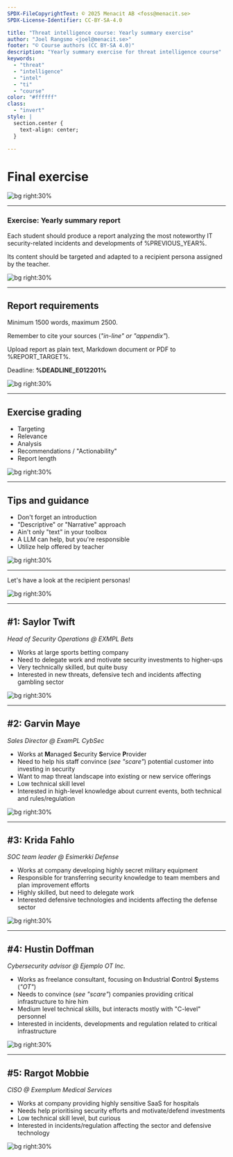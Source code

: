 ```yaml
---
SPDX-FileCopyrightText: © 2025 Menacit AB <foss@menacit.se>
SPDX-License-Identifier: CC-BY-SA-4.0

title: "Threat intelligence course: Yearly summary exercise"
author: "Joel Rangsmo <joel@menacit.se>"
footer: "© Course authors (CC BY-SA 4.0)"
description: "Yearly summary exercise for threat intelligence course"
keywords:
  - "threat"
  - "intelligence"
  - "intel"
  - "ti"
  - "course"
color: "#ffffff"
class:
  - "invert"
style: |
  section.center {
    text-align: center;
  }

---
```

<!-- _footer: "%ATTRIBUTION_PREFIX% Scott Schiller (CC BY 2.0)" -->
# Final exercise

![bg right:30%](images/22-pcb.jpg)

---
<!-- _footer: "%ATTRIBUTION_PREFIX% Scott Schiller (CC BY 2.0)" -->
### Exercise: Yearly summary report
Each student should produce a report analyzing
the most noteworthy IT security-related
incidents and developments of %PREVIOUS_YEAR%.
  
Its content should be targeted and adapted
to a recipient persona assigned by the teacher.
  
![bg right:30%](images/22-pcb.jpg)

---
<!-- _footer: "%ATTRIBUTION_PREFIX% Scott Schiller (CC BY 2.0)" -->
## Report requirements
Minimum 1500 words, maximum 2500.

Remember to cite your sources
(_"in-line" or "appendix"_).

Upload report as plain text, Markdown document
or PDF to %REPORT_TARGET%.

Deadline: **%DEADLINE_E012201%**

![bg right:30%](images/22-pcb.jpg)

---
<!-- _footer: "%ATTRIBUTION_PREFIX% Scott Schiller (CC BY 2.0)" -->
## Exercise grading
- Targeting
- Relevance
- Analysis
- Recommendations / "Actionability"
- Report length

![bg right:30%](images/22-pcb.jpg)

---
<!-- _footer: "%ATTRIBUTION_PREFIX% Scott Schiller (CC BY 2.0)" -->
## Tips and guidance
- Don't forget an introduction
- "Descriptive" or "Narrative" approach
- Ain't only "text" in your toolbox
- A LLM can help, but you're responsible
- Utilize help offered by teacher

![bg right:30%](images/22-battersea_power_station.jpg)

---
<!-- _footer: "%ATTRIBUTION_PREFIX% Jan Helebrant (CC0 1.0)" -->
Let's have a look at
the recipient personas!

![bg right:30%](images/22-bear_sculpture.jpg)

---
<!-- _footer: "%ATTRIBUTION_PREFIX% Cory Doctorow (CC BY-SA 2.0)" -->
## \#1: Saylor Twift
_Head of Security Operations @ EXMPL Bets_

- Works at large sports betting company
- Need to delegate work and motivate security investments to higher-ups
- Very technically skilled, but quite busy
- Interested in new threats, defensive tech and incidents affecting gambling sector 

![bg right:30%](images/22-balinese_demon.jpg)

---
<!-- _footer: "%ATTRIBUTION_PREFIX% Dennis van Zuijlekom (CC BY-SA 2.0)" -->
## \#2: Garvin Maye
_Sales Director @ ExamPL CybSec_

- Works at **M**anaged **S**ecurity **S**ervice **P**rovider
- Need to help his staff convince (_see "scare"_) potential customer into investing in security
- Want to map threat landscape into existing or new service offerings
- Low technical skill level
- Interested in high-level knowledge about current events, both technical and rules/regulation

![bg right:30%](images/22-cyber.jpg)

---
<!-- _footer: "%ATTRIBUTION_PREFIX% Solarbotics (CC BY 2.0)" -->
## \#3: Krida Fahlo
_SOC team leader @ Esimerkki Defense_

- Works at company developing highly secret military equipment
- Responsible for transferring security knowledge to team members and plan improvement efforts
- Highly skilled, but need to delegate work
- Interested defensive technologies and incidents affecting the defense sector

![bg right:30%](images/22-dome_robot.jpg)

---
<!-- _footer: "%ATTRIBUTION_PREFIX% Kurayba (CC BY-SA 2.0)" -->
## \#4: Hustin Doffman
_Cybersecurity advisor @ Ejemplo OT Inc._ 

- Works as freelance consultant, focusing on **I**ndustrial **C**ontrol **S**ystems (_"OT"_)
- Needs to convince (_see "scare"_) companies providing critical infrastructure to hire him
- Medium level technical skills, but interacts mostly with "C-level" personnel
- Interested in incidents, developments and regulation related to critical infrastructure

![bg right:30%](images/22-gas_refinery.jpg)

---
<!-- _footer: "%ATTRIBUTION_PREFIX% Snemani2023 (CC BY 4.0)" -->
## \#5: Rargot Mobbie
_CISO @ Exemplum Medical Services_

- Works at company providing highly sensitive SaaS for hospitals
- Needs help prioritising security efforts and motivate/defend investments
- Low technical skill level, but curious
- Interested in incidents/regulation affecting the sector and defensive technology

![bg right:30%](images/22-polymorphs_nano_bricks.jpg)
